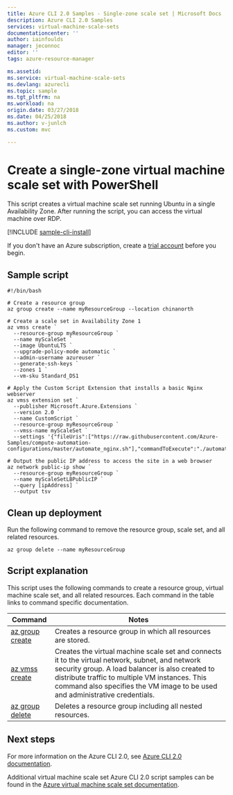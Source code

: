 ```yaml
---
title: Azure CLI 2.0 Samples - Single-zone scale set | Microsoft Docs
description: Azure CLI 2.0 Samples
services: virtual-machine-scale-sets
documentationcenter: ''
author: iainfoulds
manager: jeconnoc
editor: ''
tags: azure-resource-manager

ms.assetid:
ms.service: virtual-machine-scale-sets
ms.devlang: azurecli
ms.topic: sample
ms.tgt_pltfrm: na
ms.workload: na
origin.date: 03/27/2018
ms.date: 04/25/2018
ms.author: v-junlch
ms.custom: mvc

---
```


# Create a single-zone virtual machine scale set with PowerShell
This script creates a virtual machine scale set running Ubuntu in a single Availability Zone. After running the script, you can access the virtual machine over RDP.

[!INCLUDE [sample-cli-install](../../../includes/sample-cli-install.md)]

If you don't have an Azure subscription, create a [trial account](https://www.azure.cn/pricing/1rmb-trial) before you begin.

## Sample script
```azurecli
#!/bin/bash

# Create a resource group
az group create --name myResourceGroup --location chinanorth

# Create a scale set in Availability Zone 1
az vmss create `
  --resource-group myResourceGroup `
  --name myScaleSet `
  --image UbuntuLTS `
  --upgrade-policy-mode automatic `
  --admin-username azureuser `
  --generate-ssh-keys `
  --zones 1 `
  --vm-sku Standard_DS1

# Apply the Custom Script Extension that installs a basic Nginx webserver
az vmss extension set `
  --publisher Microsoft.Azure.Extensions `
  --version 2.0 `
  --name CustomScript `
  --resource-group myResourceGroup `
  --vmss-name myScaleSet `
  --settings '{"fileUris":["https://raw.githubusercontent.com/Azure-Samples/compute-automation-configurations/master/automate_nginx.sh"],"commandToExecute":"./automate_nginx.sh"}'

# Output the public IP address to access the site in a web browser
az network public-ip show `
  --resource-group myResourceGroup `
  --name myScaleSetLBPublicIP `
  --query [ipAddress] `
  --output tsv
```

## Clean up deployment
Run the following command to remove the resource group, scale set, and all related resources.

```azurecli
az group delete --name myResourceGroup
```

## Script explanation
This script uses the following commands to create a resource group, virtual machine scale set, and all related resources. Each command in the table links to command specific documentation.

| Command | Notes |
|---|---|
| [az group create](/cli/ad/group#az_ad_group_create) | Creates a resource group in which all resources are stored. |
| [az vmss create](/cli/vmss#az_vmss_create) | Creates the virtual machine scale set and connects it to the virtual network, subnet, and network security group. A load balancer is also created to distribute traffic to multiple VM instances. This command also specifies the VM image to be used and administrative credentials.  |
| [az group delete](/cli/ad/group#delete) | Deletes a resource group including all nested resources. |

## Next steps
For more information on the Azure CLI 2.0, see [Azure CLI 2.0 documentation](/cli/).

Additional virtual machine scale set Azure CLI 2.0 script samples can be found in the [Azure virtual machine scale set documentation](../cli-samples.md).

